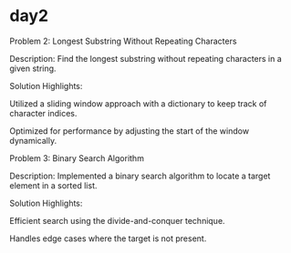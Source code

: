 # day2

Problem 2: Longest Substring Without Repeating Characters

Description: Find the longest substring without repeating characters in a given string.

Solution Highlights:

Utilized a sliding window approach with a dictionary to keep track of character indices.

Optimized for performance by adjusting the start of the window dynamically.


Problem 3: Binary Search Algorithm

Description: Implemented a binary search algorithm to locate a target element in a sorted list.

Solution Highlights:

Efficient search using the divide-and-conquer technique.

Handles edge cases where the target is not present.

